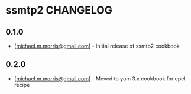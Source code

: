 ssmtp2 CHANGELOG
===============

0.1.0
-----
- [michael.m.morris@gmail.com] - Initial release of ssmtp2 cookbook

0.2.0
-----
- [michael.m.morris@gmail.com] - Moved to yum 3.x cookbook for epel recipe
